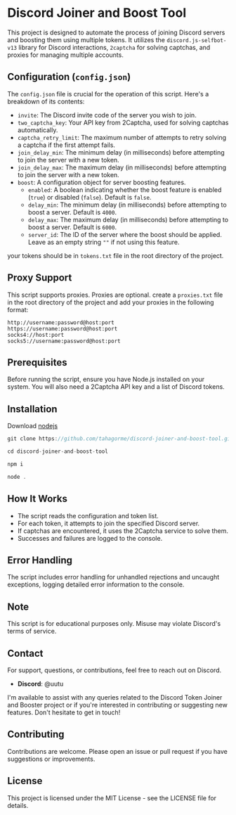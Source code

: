 # Discord Joiner and Boost Tool

This project is designed to automate the process of joining Discord servers and boosting them using multiple tokens. It utilizes the `discord.js-selfbot-v13` library for Discord interactions, `2captcha` for solving captchas, and proxies for managing multiple accounts.

## Configuration (`config.json`)

The `config.json` file is crucial for the operation of this script. Here's a breakdown of its contents:

- `invite`: The Discord invite code of the server you wish to join.
- `two_captcha_key`: Your API key from 2Captcha, used for solving captchas automatically.
- `captcha_retry_limit`: The maximum number of attempts to retry solving a captcha if the first attempt fails.
- `join_delay_min`: The minimum delay (in milliseconds) before attempting to join the server with a new token.
- `join_delay_max`: The maximum delay (in milliseconds) before attempting to join the server with a new token.
- `boost`: A configuration object for server boosting features.
  - `enabled`: A boolean indicating whether the boost feature is enabled (`true`) or disabled (`false`). Default is `false`.
  - `delay_min`: The minimum delay (in milliseconds) before attempting to boost a server. Default is `4000`.
  - `delay_max`: The maximum delay (in milliseconds) before attempting to boost a server. Default is `6000`.
  - `server_id`: The ID of the server where the boost should be applied. Leave as an empty string `""` if not using this feature.


your tokens should be in `tokens.txt` file in the root directory of the project.

## Proxy Support
 
This script supports proxies. Proxies are optional. create a `proxies.txt` file in the root directory of the project and add your proxies in the following format:

```plaintext
http://username:password@host:port
https://username:password@host:port
socks4://host:port
socks5://username:password@host:port
```

## Prerequisites

Before running the script, ensure you have Node.js installed on your system. You will also need a 2Captcha API key and a list of Discord tokens.


## Installation

Download [nodejs](https://nodejs.org/)



```javascript
git clone https://github.com/tahagorme/discord-joiner-and-boost-tool.git
```

```javascript
cd discord-joiner-and-boost-tool
```

```bash
npm i
```

```javascript
node .
```




## How It Works

- The script reads the configuration and token list.
- For each token, it attempts to join the specified Discord server.
- If captchas are encountered, it uses the 2Captcha service to solve them.
- Successes and failures are logged to the console.

## Error Handling

The script includes error handling for unhandled rejections and uncaught exceptions, logging detailed error information to the console.

## Note

This script is for educational purposes only. Misuse may violate Discord's terms of service.

## Contact

For support, questions, or contributions, feel free to reach out on Discord.

- **Discord**: @uutu

I'm available to assist with any queries related to the Discord Token Joiner and Booster project or if you're interested in contributing or suggesting new features. Don't hesitate to get in touch!

## Contributing

Contributions are welcome. Please open an issue or pull request if you have suggestions or improvements.

## License

This project is licensed under the MIT License - see the LICENSE file for details.
